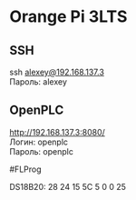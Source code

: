 # Orange Pi 3LTS

## SSH

ssh alexey@192.168.137.3   
Пароль: alexey  

## OpenPLC

http://192.168.137.3:8080/  
Логин:  openplc  
Пароль: openplc  

#FLProg

DS18B20: 28 24 15 5C 5 0 0 25
